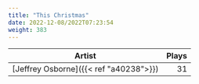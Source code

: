 ```yaml
---
title: "This Christmas"
date: 2022-12-08/2022T07:23:54
weight: 383
---
```




 Artist | Plays 
----- | -----:
[Jeffrey Osborne]({{< ref "a40238">}}) | 31
